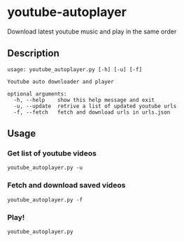 # youtube-autoplayer

Download latest youtube music and play in the same order

## Description

```
usage: youtube_autoplayer.py [-h] [-u] [-f]

Youtube auto downloader and player

optional arguments:
  -h, --help    show this help message and exit
  -u, --update  retrive a list of updated youtube urls
  -f, --fetch   fetch and download urls in urls.json
```

## Usage

### Get list of youtube videos

```
youtube_autoplayer.py -u
```

### Fetch and download saved videos

```
youtube_autoplayer.py -f
```

### Play!

```
youtube_autoplayer.py
```
